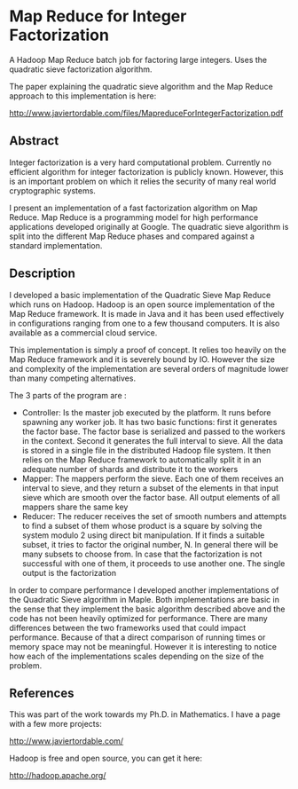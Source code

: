 # Map Reduce for Integer Factorization

A Hadoop Map Reduce batch job for factoring large integers. Uses the quadratic sieve factorization algorithm.

The paper explaining the quadratic sieve algorithm and the Map Reduce approach to this implementation is here:

http://www.javiertordable.com/files/MapreduceForIntegerFactorization.pdf

## Abstract

Integer factorization is a very hard computational problem. Currently no efficient algorithm for integer factorization is publicly known. However, this is an important problem on which it relies the security of many real world cryptographic systems.

I present an implementation of a fast factorization algorithm on Map Reduce. Map Reduce is a programming model for high performance applications developed originally at Google. The quadratic sieve algorithm is split into the different Map Reduce phases and compared against a standard implementation.

## Description

I developed a basic implementation of the Quadratic Sieve Map Reduce which runs on Hadoop. Hadoop is an open source implementation of the Map Reduce framework. It is made in Java and it has been used effectively in configurations ranging from one to a few thousand computers. It is also available as a commercial cloud service.

This implementation is simply a proof of concept. It relies too heavily on the Map Reduce framework and it is severely bound by IO. However the size and complexity of the implementation are several orders of magnitude lower than many competing alternatives.

The 3 parts of the program are :

* Controller: Is the master job executed by the platform. It runs before spawning any worker job. It has two basic functions: first it generates the factor base. The factor base is serialized and passed to the workers in the context. Second it generates the full interval to sieve. All the data is stored in a single file in the distributed Hadoop file system. It then relies on the Map Reduce framework to automatically split it in an adequate number of shards and distribute it to the workers
* Mapper: The mappers perform the sieve. Each one of them receives an interval to sieve, and they return a subset of the elements in that input sieve which are smooth over the factor base. All output elements of all mappers share the same key
* Reducer: The reducer receives the set of smooth numbers and attempts to find a subset of them whose product is a square by solving the system modulo 2 using direct bit manipulation. If it finds a suitable subset, it tries to factor the original number, N. In general there will be many subsets to choose from. In case that the factorization is not successful with one of them, it proceeds to use another one. The single output is the factorization

In order to compare performance I developed another implementations of the Quadratic Sieve algorithm in Maple. Both implementations are basic in the sense that they implement the basic algorithm described above and the code has not been heavily optimized for performance. There are many differences between the two frameworks used that could impact performance. Because of that a direct comparison of running times or memory space may not be meaningful. However it is interesting to notice how each of the implementations scales depending on the size of the problem.

## References

This was part of the work towards my Ph.D. in Mathematics. I have a page with a few more projects:

http://www.javiertordable.com/

Hadoop is free and open source, you can get it here:

http://hadoop.apache.org/
